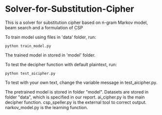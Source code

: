 # Solver-for-Substitution-Cipher
This is a solver for substitution cipher based on n-gram Markov model, beam search and a formulation of CSP

To train model using files in 'data' folder, run:

	python train_model.py

The trained model in stored in 'model' folder.

To test the decipher function with default plaintext, run:

	python test_aicipher.py

To test with your own text, change the variable message in test_aicipher.py.

The pretrained model is stored in folder "model".
Datasets are stored in folder "data", which is specified in our report.
ai_cipher.py is the main decipher function.
csp_speller.py is the external tool to correct output.
narkov_model.py is the learning function.
